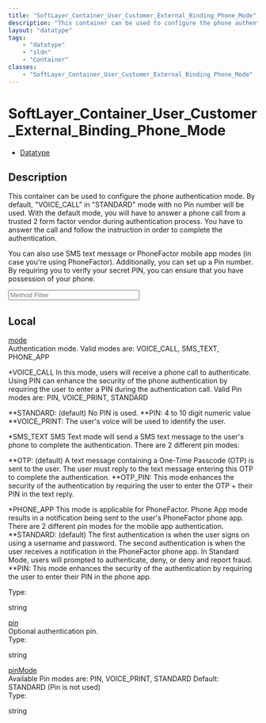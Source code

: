 ```yaml
---
title: "SoftLayer_Container_User_Customer_External_Binding_Phone_Mode"
description: "This container can be used to configure the phone authentication mode. By default, 'VOICE_CALL' in 'STANDARD' mode with... "
layout: "datatype"
tags:
    - "datatype"
    - "sldn"
    - "Container"
classes:
    - "SoftLayer_Container_User_Customer_External_Binding_Phone_Mode"
---
```


# SoftLayer_Container_User_Customer_External_Binding_Phone_Mode
<div id='service-datatype'>
    <ul id='sldn-reference-tabs'>
        <li id='datatype'> <a href='/reference/datatypes/SoftLayer_Container_User_Customer_External_Binding_Phone_Mode' >Datatype</a></li>
    </ul>
</div>

## Description 
This container can be used to configure the phone authentication mode. By default, "VOICE_CALL" in "STANDARD" mode with no Pin number will be used. With the default mode, you will have to answer a phone call from a trusted 2 form factor vendor during authentication process. You have to answer the call and follow the instruction in order to complete the authentication. 

You can also use SMS text message or PhoneFactor mobile app modes (in case you're using PhoneFactor). Additionally, you can set up a Pin number. By requiring you to verify your secret PIN, you can ensure that you have possession of your phone. 





<!-- Service Filer BEGIN -->
<div class="view-filters">
        <div class="clearfix">
            <div class="search-input-box">
                <input placeholder="Method Filter" onkeyup="titleSearch(inputId='prop-input', divId='properties', elementClass='prop-row')" 
                    type="text" id="prop-input" value="" size="30" maxlength="128" class="form-text">
            </div>
        </div>
</div>
<!-- Service Filer END -->

<div id="properties" class="content">
    <div id="localProperties" class="prop-content" >
        <h2>Local</h2>
                <div class='prop-row views-row'>
            <span class='views-field-title'><a href="#mode" name=mode>mode</a></span>
            <div class='views-field-body'>Authentication mode. Valid modes are: VOICE_CALL, SMS_TEXT, PHONE_APP 


*VOICE_CALL
In this mode, users will receive a phone call to authenticate. Using PIN can enhance the security of the phone authentication by requiring the user to enter a PIN during the authentication call. Valid Pin modes are: PIN, VOICE_PRINT, STANDARD 


**STANDARD: (default) No PIN is used.
**PIN: 4 to 10 digit numeric value
**VOICE_PRINT: The user's voice will be used to identify the user.


*SMS_TEXT
SMS Text mode will send a SMS text message to the user's phone to complete the authentication.  There are 2 different pin modes: 


**OTP: (default) A text message containing a One-Time Passcode (OTP) is sent to the user. The user must reply to the text message entering this OTP to complete the authentication.
**OTP_PIN: This mode enhances the security of the authentication by requiring the user to enter the OTP + their PIN in the text reply.




*PHONE_APP
This mode is applicable for PhoneFactor. Phone App mode results in a notification being sent to the user's PhoneFactor phone app. There are 2 different pin modes for the mobile app authentication. 
**STANDARD: (default) The first authentication is when the user signs on using a username and password.
The second authentication is when the user receives a notification in the PhoneFactor phone app. In Standard Mode, users will prompted to authenticate, deny, or deny and report fraud. 
**PIN: This mode enhances the security of the authentication by requiring the user to enter their PIN in the phone app. </div>
            <span class="type-label">Type:</span> <div class='type-content'><p>string</p></div>
        </div>
                <div class='prop-row views-row'>
            <span class='views-field-title'><a href="#pin" name=pin>pin</a></span>
            <div class='views-field-body'>Optional authentication pin. </div>
            <span class="type-label">Type:</span> <div class='type-content'><p>string</p></div>
        </div>
                <div class='prop-row views-row'>
            <span class='views-field-title'><a href="#pinMode" name=pinMode>pinMode</a></span>
            <div class='views-field-body'>Available Pin modes are: PIN, VOICE_PRINT, STANDARD Default: STANDARD (Pin is not used)  </div>
            <span class="type-label">Type:</span> <div class='type-content'><p>string</p></div>
        </div>
            </div>
    </div>


